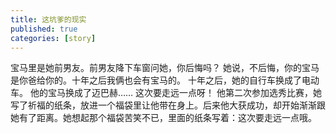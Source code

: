 ```yaml
---
title: 这坑爹的现实
published: true
categories: [story]
---
```


宝马里是她前男友。前男友降下车窗问她，你后悔吗？ 她说，不后悔，你的宝马是你爸给你的。十年之后我俩也会有宝马的。 十年之后，她的自行车换成了电动车。 他的宝马换成了迈巴赫……
这次要走远一点呀！
他第二次参加选秀比赛，她写了祈福的纸条，放进一个福袋里让他带在身上。后来他大获成功，却开始渐渐跟她有了距离。她想起那个福袋苦笑不已，里面的纸条写着：这次要走远一点哦。


